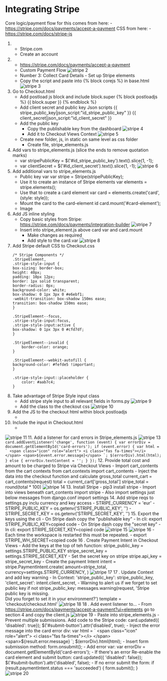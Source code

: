 # Integrating Stripe

Core logic/payment flow for this comes from here:
    - https://stripe.com/docs/payments/accept-a-payment
CSS from here: 
    - https://stripe.com/docs/stripe-js
    

1. - Stripe.com
    - Create an account
2. - https://stripe.com/docs/payments/accept-a-payment
    - Custom Payment Flow
![stripe 2](https://safe-face.s3-eu-west-1.amazonaws.com/stripe_images/stripe_2.JPG)
    - Number 3: Collect Card Details - Set up Stripe elements
    - Copy the script and paste into {% block corejs %} in base.html
![stripe 3](https://safe-face.s3-eu-west-1.amazonaws.com/stripe_images/stripe_3.JPG)
3. Go to Checkout.html
    - Add postload js block and include block.super
        {% block postloadjs %}
            {{ block.super }}
        {% endblock %}
    - Add client secret and public key Json scripts
        {{ stripe_public_key|json_script:"id_stripe_public_key" }}
        {{ client_secret|json_script:"id_client_secret" }}
        <script src="{% static 'checkout/js/stripe_elements.js' %}"></script>
    - Add the public key
        - Copy the publishable key from the dashboard
![stripe 4](https://s3.console.aws.amazon.com/s3/object/safe-face?region=eu-west-1&prefix=stripe_images/stripe_4.JPG)
        - Add it to Checkout Views Context
![stripe 5](https://s3.console.aws.amazon.com/s3/object/safe-face?region=eu-west-1&prefix=stripe_images/stripe_5.JPG)
    - Create new folder, js, in static on same level as css folder
        - Create file, stripe_elements.js
4. Add vars to stripe_elements.js (slice the ends to remove quotation marks)
    - var stripePublicKey = $('#id_stripe_public_key').text().slice(1, -1);
    - var clientSecret = $('#id_client_secret').text().slice(1, -1);
![stripe 6](https://s3.console.aws.amazon.com/s3/object/safe-face?region=eu-west-1&prefix=stripe_images/stripe_6.JPG)
5. Add additional vars to stripe_elements.js
    - Public key var
        var stripe = Stripe(stripePublicKey);
    - Use it to create an instance of Stripe elements
        var elements = stripe.elements();
    - Use that to create a card element
        var card = elements.create('card', {style: style});
    - Mount the card to the card-element id
        card.mount('#card-element');
    - Image
6. Add JS inline styling
    - Copy basic styles from Stripe: https://stripe.com/docs/payments/integration-builder
![stripe 7](https://s3.console.aws.amazon.com/s3/object/safe-face?region=eu-west-1&prefix=stripe_images/stripe_7.JPG)
    - Insert into stripe_element.js above card var and card.mount
        - Make changes as required
        - Add style to the card.var
![stripe 8](https://s3.console.aws.amazon.com/s3/object/safe-face?region=eu-west-1&prefix=stripe_images/stripe_8.JPG)
7. Add Stripe default CSS to Checkout.css
    ```
    /* Stripe Components */
    .StripeElement,
    .stripe-style-input {
    box-sizing: border-box;
    height: 40px;
    padding: 10px 12px;
    border: 1px solid transparent;
    border-radius: 0px;
    background-color: white;
    box-shadow: 0 1px 3px 0 #e6ebf1;
    -webkit-transition: box-shadow 150ms ease;
    transition: box-shadow 150ms ease;
    }

    .StripeElement--focus,
    .stripe-style-input:focus,
    .stripe-style-input:active {
    box-shadow: 0 1px 3px 0 #cfd7df;
    }

    .StripeElement--invalid {
        border-color: orange;
    }

    .StripeElement--webkit-autofill {
    background-color: #fefde5 !important;
    }

    .stripe-style-input::placeholder {
        color: #aab7c4;
    }
    ```
8. Take advantage of Stripe Style input class
    - Add stripe style input to all relevant fields in forms.py
![stripe 9](https://s3.console.aws.amazon.com/s3/object/safe-face?region=eu-west-1&prefix=stripe_images/stripe_9.JPG)
    - Add the class to the checkout css
![stripe 10](https://s3.console.aws.amazon.com/s3/object/safe-face?region=eu-west-1&prefix=stripe_images/stripe_10.JPG)
9. Add the JS to the checkout html within block postloadjs
    - <script src="{% static 'checkout/js/stripe_elements.js' %}"></script>
10. Include the input in Checkout.html
    - <input type="hidden" value="{{ client_secret }}" name="client_secret">
![stripe 11](https://s3.console.aws.amazon.com/s3/object/safe-face?region=eu-west-1&prefix=stripe_images/stripe_11.JPG)
11. Add a listener for card errors in Stripe_elements.js
![stripe 13](https://s3.console.aws.amazon.com/s3/object/safe-face?region=eu-west-1&prefix=stripe_images/stripe_13.JPG)
    ```
    card.addEventListener('change', function (event) {
        var errorDiv = document.getElementById('card-errors');
        if (event.error) {
            var html = `
                <span class="icon" role="alert">
                    <i class="fas fa-times"></i>
                </span>
                <span>${event.error.message}</span>
            `;
            $(errorDiv).html(html);
        } else {
            errorDiv.textContent = '';
        }
    });
    ```
12. Provide total cost and amount to be charged to Stripe via Checkout Views
    - Import cart_contents from the cart contexts 
        from cart.contexts import cart_contents
    - Inject the data into the checkout function and calculate gross_total
        current_cart = cart_contents(request)
        total = current_cart['gross_total']
        stripe_total = round(total * 100)
![stripe 14](https://s3.console.aws.amazon.com/s3/object/safe-face?region=eu-west-1&prefix=stripe_images/stripe_14.JPG)
13. Install Stripe
    - pip3 install stripe
    - Import into views beneath cart_contents
        import stripe
    - Also import settings just below messages
        from django.conf import settings
14. Add stripe reqs to settings.py inclu currency and key access
    - STRIPE_CURRENCY = 'eur'
    - STRIPE_PUBLIC_KEY = os.getenv('STRIPE_PUBLIC_KEY', '')
    - STRIPE_SECRET_KEY = os.getenv('STRIPE_SECRET_KEY', '')
15. Export the keys using the cli
    - On Stripe dash copy the "publishable key"
    - In cli: export STRIPE_PUBLIC_KEY=copied code
    - On Stripe dash copy the "secret key"
    - In cli: export STRIPE_SECRET_KEY=copied code
![stripe 15](https://s3.console.aws.amazon.com/s3/object/safe-face?region=eu-west-1&prefix=stripe_images/stripe_15.JPG)
![stripe 16](https://s3.console.aws.amazon.com/s3/object/safe-face?region=eu-west-1&prefix=stripe_images/stripe_16.JPG)
    - Each time the workspace is restarted this must be repeated.
    - export STRIPE_WH_SECRET=copied code
16 . Create Payment Intent in Checkout Views
    - Add the keys at the top of teh function:
        stripe_public_key = settings.STRIPE_PUBLIC_KEY
        stripe_secret_key = settings.STRIPE_SECRET_KEY
    - Set the secret key on stripe
        stripe.api_key = stripe_secret_key
    - Create the payment Intent
        intent = stripe.PaymentIntent.create(
            amount=stripe_total,
            currency=settings.STRIPE_CURRENCY,
        )
![stripe 17](https://s3.console.aws.amazon.com/s3/object/safe-face?region=eu-west-1&prefix=stripe_images/stripe_17.JPG)
17 . Update Context and add key warning
    - In Context:
        'stripe_public_key': stripe_public_key,
        'client_secret': intent.client_secret,
    - Warning to alert us if we forget to set public key
        if not stripe_public_key:
        messages.warning(request, 'Stripe public key is missing. \
            Did you forget to set it in your environment?')
        template = 'checkout/checkout.html'
![stripe 18](https://s3.console.aws.amazon.com/s3/object/safe-face?region=eu-west-1&prefix=stripe_images/stripe_18.JPG)
18 . Add event listener to...
    - From https://stripe.com/docs/payments/accept-a-payment?ui=elements go to section 4 and copy the client.js
![stripe 19](https://s3.console.aws.amazon.com/s3/object/safe-face?region=eu-west-1&prefix=stripe_images/stripe_19.JPG)
    - Paste into stripe_elements.js
    - Prevent multiple submissions. Add code to the Stripe code:
        card.updated({ 'disabled': true});
        $('#submit-button').attr('disabled', true);
    - Inject the error message into the card error div:
        var html = `
            <span class="icon" role="alert">
                <i class="fas fa-times"></i>
            </span>
            <span>${result.error.message}</span>
        `;
        $(errorDiv).html(html);
    - Insert form submission method:
        form.onsubmit();
    - Add error var:
        var errorDiv = document.getElementById('card-errors');
    - If there's an error Re-enable the card element and submit button:
        card.updated({ 'disabled': false});
        $('#submit-button').attr('disabled', false);
    - If no error submit the form:
        if (result.paymentIntent.status === 'succeeded') {
            form.submit();
        }
![stripe 20](https://s3.console.aws.amazon.com/s3/object/safe-face?region=eu-west-1&prefix=stripe_images/stripe_20.JPG)